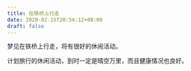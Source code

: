 ```yaml
---
title: 在铁桥上行走
date: 2020-02-15T20:54:12+08:00
draft: false
---
```


梦见在铁桥上行走，将有很好的休闹活动。

计划旅行的休闲活动，到时一定是晴空万里，而且健康情况也良好。

